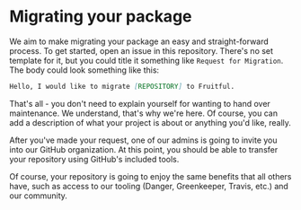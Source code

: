 # Migrating your package

We aim to make migrating your package an easy and straight-forward process. To get started, open an issue in this repository. There's no set template for it, but you could title it something like `Request for Migration`. The body could look something like this:

```md
Hello, I would like to migrate [REPOSITORY] to Fruitful.
```

That's all - you don't need to explain yourself for wanting to hand over maintenance. We understand, that's why we're here. Of course, you can add a description of what your project is about or anything you'd like, really.

After you've made your request, one of our admins is going to invite you into our GitHub organization. At this point, you should be able to transfer your repository using GitHub's included tools.

Of course, your repository is going to enjoy the same benefits that all others have, such as access to our tooling (Danger, Greenkeeper, Travis, etc.) and our community.
